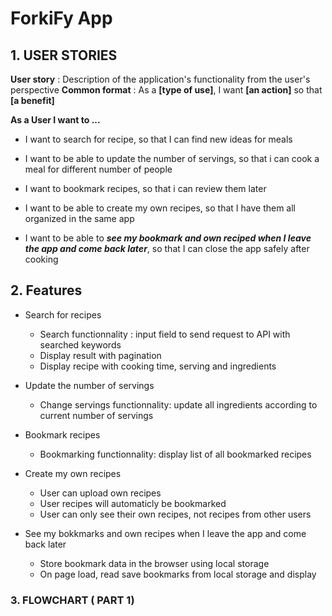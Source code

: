 # ForkiFy App
## 1. USER STORIES

**User story** : Description of the application's functionality from the user's perspective
**Common format** : As a **[type of use]**, I want **[an action]** so that **[a benefit]**

**As a User I want to ...**

* I want to search for recipe, so that I can find new ideas for meals
* I want to be able to update the number of servings, so that i can cook a meal for different number of people

* I want to bookmark recipes, so that i can review them later

* I want to be able to create my own recipes, so that I have them all organized in the same app

* I want to be able to ***see my bookmark and own reciped when I leave the app and come back later***, so that I can close the app safely after cooking

## 2. Features

* Search for recipes 
    * Search functionnality : input field to send request to API with searched keywords
    * Display result with pagination
    * Display recipe with cooking time, serving and ingredients

* Update the number of servings
    * Change servings functionnality: update all ingredients according to current number of servings
* Bookmark recipes
    * Bookmarking functionnality: display list of all bookmarked recipes
* Create my own  recipes
    * User can upload own recipes
    * User recipes will automaticly be bookmarked
    * User can only see their own recipes, not recipes from other users
* See my bokkmarks and own recipes when I leave the app and come back later
    * Store bookmark data in the browser using local storage
    * On page load, read save bookmarks from local storage and display    

### 3. FLOWCHART ( PART 1)